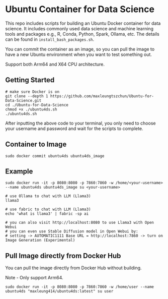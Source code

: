 # Ubuntu Container for Data Science
This repo includes scripts for building an Ubuntu Docker container for data science. It includes commonly used data science and machine learning tools and packages e.g., R, Conda, Python, Spark, Ollama, etc. The details can be found in `install_bash_packages.sh`.

You can commit the container as an image, so you can pull the image to have a new Ubuntu environment when you want to test something out.

Support both Arm64 and X64 CPU architecture.

## Getting Started
```shell
# make sure Docker is on
git clone --depth 1 https://github.com/maxleungtszchun/Ubuntu-for-Data-Science.git
cd ./Ubuntu-for-Data-Science
chmod +x ./ubuntu4ds.sh
./ubuntu4ds.sh
```

After inputting the above code to your terminal, you only need to choose your username and password and wait for the scripts to complete.

## Container to Image
```shell
sudo docker commit ubuntu4ds ubuntu4ds_image
```

## Example
```shell
sudo docker run -it -p 8080:8080 -p 7860:7860 -w /home/<your-username> --name ubuntu4ds ubuntu4ds_image su <your-username>

# use Ollama to chat with LLM (Llama3)
llama3

# use fabric to chat with LLM (Llama3)
echo 'what is llama3' | fabric -sp ai

# you can also visit http://localhost:8080 to use Llama3 with Open Webui
# you can even use Stable Diffusion model in Open Webui by:
# setting -> AUTOMATIC1111 Base URL = http://localhost:7860 -> turn on Image Generation (Experimental)
```

## Pull Image directly from Docker Hub
You can pull the image directly from Docker Hub without building.

Note - Only support Arm64.
```shell
sudo docker run -it -p 8080:8080 -p 7860:7860 -w /home/user --name ubuntu4ds "maxleung414/ubuntu4ds:latest" su user
```